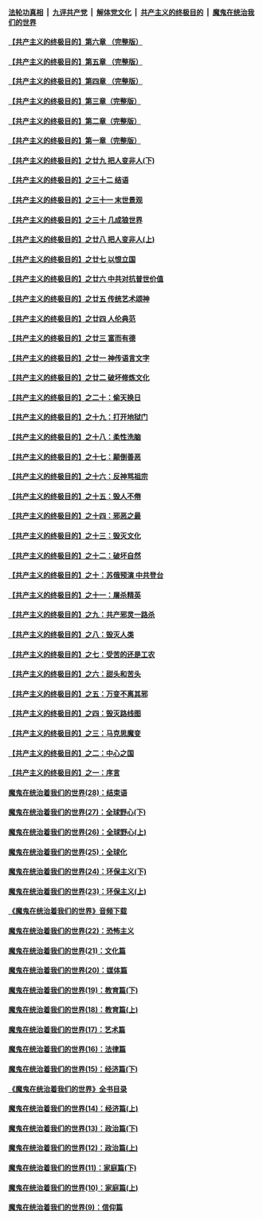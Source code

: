 ####  [法轮功真相](../../../../basic/blob/master/README.md?t=09190826) &nbsp;|&nbsp; [九评共产党](../../../../9ping.md/blob/master/README.md?t=09190826) &nbsp;|&nbsp; [解体党文化](../../../../jtdwh.md/blob/master/README.md?t=09190826)  &nbsp;|&nbsp; [共产主义的终极目的](../../../../gczydzjmd.md/blob/master/README.md?t=09190826) &nbsp;|&nbsp; [魔鬼在统治我们的世界](../../../../mgztzwmdsj.md/blob/master/README.md?t=09190826) 

#### [【共产主义的终极目的】第六章 （完整版）](../pages/nsc422/n11428913.md?t=09190826) 

#### [【共产主义的终极目的】第五章 （完整版）](../pages/nsc422/n11428912.md?t=09190826) 

#### [【共产主义的终极目的】第四章 （完整版）](../pages/nsc422/n11428907.md?t=09190826) 

#### [【共产主义的终极目的】第三章（完整版）](../pages/nsc422/n11428848.md?t=09190826) 

#### [【共产主义的终极目的】第二章（完整版）](../pages/nsc422/n11428831.md?t=09190826) 

#### [【共产主义的终极目的】第一章（完整版）](../pages/nsc422/n11417651.md?t=09190826) 

#### [【共产主义的终极目的】之廿九 把人变非人(下)](../pages/nsc422/n11344140.md?t=09190826) 

#### [【共产主义的终极目的】之三十二 结语](../pages/nsc422/n11360535.md?t=09190826) 

#### [【共产主义的终极目的】之三十一 末世景观](../pages/nsc422/n11351129.md?t=09190826) 

#### [【共产主义的终极目的】之三十 几成狼世界](../pages/nsc422/n11348280.md?t=09190826) 

#### [【共产主义的终极目的】之廿八 把人变非人(上)](../pages/nsc422/n11340492.md?t=09190826) 

#### [【共产主义的终极目的】之廿七 以恨立国](../pages/nsc422/n11336944.md?t=09190826) 

#### [【共产主义的终极目的】之廿六 中共对抗普世价值](../pages/nsc422/n11324785.md?t=09190826) 

#### [【共产主义的终极目的】之廿五 传统艺术颂神](../pages/nsc422/n11296396.md?t=09190826) 

#### [【共产主义的终极目的】之廿四 人伦典范](../pages/nsc422/n11296397.md?t=09190826) 

#### [【共产主义的终极目的】之廿三 富而有德](../pages/nsc422/n11283598.md?t=09190826) 

#### [【共产主义的终极目的】之廿一 神传语言文字](../pages/nsc422/n11263265.md?t=09190826) 

#### [【共产主义的终极目的】之廿二 破坏修炼文化](../pages/nsc422/n11245728.md?t=09190826) 

#### [【共产主义的终极目的】之二十：偷天换日](../pages/nsc422/n11238846.md?t=09190826) 

#### [【共产主义的终极目的】之十九：打开地狱门](../pages/nsc422/n11206376.md?t=09190826) 

#### [【共产主义的终极目的】之十八：柔性洗脑](../pages/nsc422/n11199994.md?t=09190826) 

#### [【共产主义的终极目的】之十七：颠倒善恶](../pages/nsc422/n11179782.md?t=09190826) 

#### [【共产主义的终极目的】之十六：反神骂祖宗](../pages/nsc422/n11166798.md?t=09190826) 

#### [【共产主义的终极目的】之十五：毁人不倦](../pages/nsc422/n11166792.md?t=09190826) 

#### [【共产主义的终极目的】之十四：邪恶之最](../pages/nsc422/n11150249.md?t=09190826) 

#### [【共产主义的终极目的】之十三：毁灭文化](../pages/nsc422/n11135227.md?t=09190826) 

#### [【共产主义的终极目的】之十二：破坏自然](../pages/nsc422/n11135214.md?t=09190826) 

#### [【共产主义的终极目的】之十：苏俄预演 中共登台](../pages/nsc422/n11118424.md?t=09190826) 

#### [【共产主义的终极目的】之十一：屠杀精英](../pages/nsc422/n11118442.md?t=09190826) 

#### [【共产主义的终极目的】之九：共产邪灵一路杀](../pages/nsc422/n11114139.md?t=09190826) 

#### [【共产主义的终极目的】之八：毁灭人类](../pages/nsc422/n11108503.md?t=09190826) 

#### [【共产主义的终极目的】之七：受苦的还是工农](../pages/nsc422/n11101809.md?t=09190826) 

#### [【共产主义的终极目的】之六：甜头和苦头](../pages/nsc422/n11096971.md?t=09190826) 

#### [【共产主义的终极目的】之五：万变不离其邪](../pages/nsc422/n11091285.md?t=09190826) 

#### [【共产主义的终极目的】之四：毁灭路线图](../pages/nsc422/n11086284.md?t=09190826) 

#### [【共产主义的终极目的】之三：马克思魔变](../pages/nsc422/n11061941.md?t=09190826) 

#### [【共产主义的终极目的】之二：中心之国](../pages/nsc422/n11047728.md?t=09190826) 

#### [【共产主义的终极目的】之一：序言](../pages/nsc422/n11086077.md?t=09190826) 

#### [魔鬼在统治着我们的世界(28)：结束语](../pages/nsc422/n10936246.md?t=09190826) 

#### [魔鬼在统治着我们的世界(27)：全球野心(下)](../pages/nsc422/n10928319.md?t=09190826) 

#### [魔鬼在统治着我们的世界(26)：全球野心(上)](../pages/nsc422/n10900318.md?t=09190826) 

#### [魔鬼在统治着我们的世界(25)：全球化](../pages/nsc422/n10788205.md?t=09190826) 

#### [魔鬼在统治着我们的世界(24)：环保主义(下)](../pages/nsc422/n10695307.md?t=09190826) 

#### [魔鬼在统治着我们的世界(23)：环保主义(上)](../pages/nsc422/n10688613.md?t=09190826) 

#### [《魔鬼在统治着我们的世界》音频下载](../pages/nsc422/n10635553.md?t=09190826) 

#### [魔鬼在统治着我们的世界(22)：恐怖主义](../pages/nsc422/n10614727.md?t=09190826) 

#### [魔鬼在统治着我们的世界(21)：文化篇](../pages/nsc422/n10597706.md?t=09190826) 

#### [魔鬼在统治着我们的世界(20)：媒体篇](../pages/nsc422/n10586579.md?t=09190826) 

#### [魔鬼在统治着我们的世界(19)：教育篇(下)](../pages/nsc422/n10564808.md?t=09190826) 

#### [魔鬼在统治着我们的世界(18)：教育篇(上)](../pages/nsc422/n10526970.md?t=09190826) 

#### [魔鬼在统治着我们的世界(17)：艺术篇](../pages/nsc422/n10499093.md?t=09190826) 

#### [魔鬼在统治着我们的世界(16)：法律篇](../pages/nsc422/n10485969.md?t=09190826) 

#### [魔鬼在统治着我们的世界(15)：经济篇(下)](../pages/nsc422/n10469975.md?t=09190826) 

#### [《魔鬼在统治着我们的世界》全书目录](../pages/nsc422/n10464261.md?t=09190826) 

#### [魔鬼在统治着我们的世界(14)：经济篇(上)](../pages/nsc422/n10457370.md?t=09190826) 

#### [魔鬼在统治着我们的世界(13)：政治篇(下)](../pages/nsc422/n10448270.md?t=09190826) 

#### [魔鬼在统治着我们的世界(12)：政治篇(上)](../pages/nsc422/n10444576.md?t=09190826) 

#### [魔鬼在统治着我们的世界(11)：家庭篇(下)](../pages/nsc422/n10440961.md?t=09190826) 

#### [魔鬼在统治着我们的世界(10)：家庭篇(上)](../pages/nsc422/n10435448.md?t=09190826) 

#### [魔鬼在统治着我们的世界(9)：信仰篇](../pages/nsc422/n10432159.md?t=09190826) 

